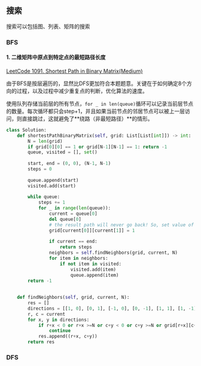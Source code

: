 ## 搜索

搜索可以包括图、列表、矩阵的搜索

### BFS

#### 1. 二维矩阵中原点到特定点的最短路径长度

[LeetCode 1091. Shortest Path in Binary Matrix(Medium)](https://leetcode.com/problems/shortest-path-in-binary-matrix/)

由于BFS是按层遍历的，显然比DFS更加符合本题题意。关键在于如何确定8个方向的过程，以及过程中减少重复点的判断，优化算法的速度。

使用队列存储当前层的所有节点，`for _ in len(queue)`循环可以记录当前层节点的数量。每次循环都只会step+1，并且如果当前节点的邻居节点可以被上一层访问，则直接跳过，这就避免了**绕路（非最短路径）**的情形。

```python
class Solution:
    def shortestPathBinaryMatrix(self, grid: List[List[int]]) -> int:
        N = len(grid)
        if grid[0][0] == 1 or grid[N-1][N-1] == 1: return -1
        queue, visited = [], set()
        
        start, end = (0, 0), (N-1, N-1)
        steps = 0
        
        queue.append(start)
        visited.add(start)
        
        while queue:
            steps += 1
            for _ in range(len(queue)):
                current = queue[0]
                del queue[0]
                # the result path will never go back! So, set value of visited position to 1 to save time
                grid[current[0]][current[1]] = 1
                
                if current == end:
                    return steps
                neighbors = self.findNeighbors(grid, current, N)
                for item in neighbors:
                    if not item in visited:
                        visited.add(item)
                        queue.append(item)
        return -1
        
        
    def findNeighbors(self, grid, current, N):
        res = []
        directions = [[1, 0], [0, 1], [-1, 0], [0, -1], [1, 1], [1, -1], [-1, 1], [-1, -1]]
        r, c = current
        for x, y in directions:
            if r+x < 0 or r+x >=N or c+y < 0 or c+y >=N or grid[r+x][c+y] == 1:
                continue
            res.append((r+x, c+y))
        return res
```

### DFS

